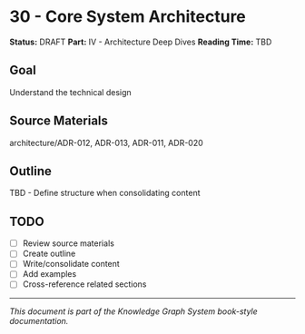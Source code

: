 # 30 - Core System Architecture

**Status:** DRAFT
**Part:** IV - Architecture Deep Dives
**Reading Time:** TBD

## Goal

Understand the technical design

## Source Materials

architecture/ADR-012, ADR-013, ADR-011, ADR-020

## Outline

TBD - Define structure when consolidating content

## TODO

- [ ] Review source materials
- [ ] Create outline
- [ ] Write/consolidate content
- [ ] Add examples
- [ ] Cross-reference related sections

---

*This document is part of the Knowledge Graph System book-style documentation.*
